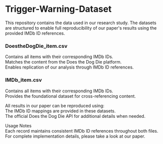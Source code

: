 # Trigger-Warning-Dataset

This repository contains the data used in our research study. 
The datasets are structured to enable full reproducibility of our paper's results using the provided IMDb ID references.

### DoestheDogDie_item.csv  
Contains all items with their corresponding IMDb IDs.  
Matches the content from the Does the Dog Die platform.  
Enables replication of our analysis through IMDb ID references.  

### IMDb_item.csv  
Contains all items with their corresponding IMDb IDs.  
Provides the foundational dataset for cross-referencing content.  

All results in our paper can be reproduced using:  
The IMDb ID mappings are provided in these datasets.    
The official Does the Dog Die API for additional details when needed.  

Usage Notes  
Each record maintains consistent IMDb ID references throughout both files.  
For complete implementation details, please take a look at our paper.  
